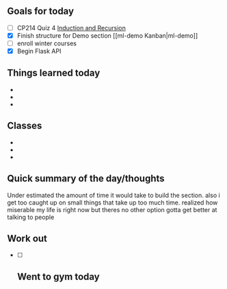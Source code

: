## Goals for today
- [ ] CP214 Quiz 4 [Induction and Recursion](https://mylearningspace.wlu.ca/d2l/lms/quizzing/user/quiz_summary.d2l?ou=453777&qi=156761&cfql=0)
- [x] Finish structure for Demo section [[ml-demo Kanban|ml-demo]]
- [ ] enroll winter courses
- [x] Begin Flask API

## Things learned today
- 
- 
- 

## Classes
- 
- 
- 

## Quick summary of the day/thoughts
Under estimated the amount of time it would take to build the section. also i get too caught up on small things that take up too much time. realized how miserable my life is right now but theres no other option gotta get better at talking to people

## Work out
- [ ] Went to gym today
	- 



